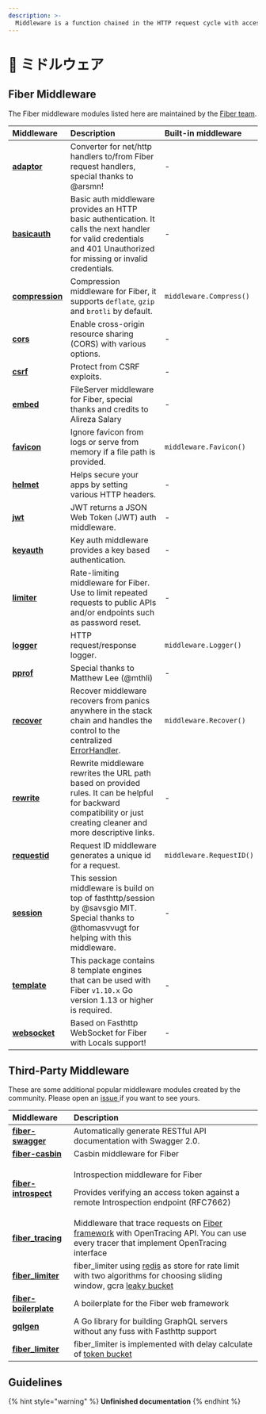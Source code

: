 ```yaml
---
description: >-
  Middleware is a function chained in the HTTP request cycle with access to the Context which it uses to perform a specific action, for example, logging every request or enabling CORS.
---
```


# 🧬 ミドルウェア

## Fiber Middleware

The Fiber middleware modules listed here are maintained by the [Fiber team](https://github.com/orgs/gofiber/people).

| Middleware                                                                           | Description                                                                                                                                                           | Built-in middleware      |
|:------------------------------------------------------------------------------------ |:--------------------------------------------------------------------------------------------------------------------------------------------------------------------- |:------------------------ |
| [**adaptor**](https://github.com/gofiber/adaptor)                                    | Converter for net/http handlers to/from Fiber request handlers, special thanks to @arsmn!                                                                             | -                        |
| [**basicauth**](https://github.com/gofiber/basicauth)                                | Basic auth middleware provides an HTTP basic authentication. It calls the next handler for valid credentials and 401 Unauthorized for missing or invalid credentials. | -                        |
| [**compression**](https://github.com/Fenny/fiber/blob/master/middleware/compress.md) | Compression middleware for Fiber, it supports `deflate`, `gzip` and `brotli` by default.                                                                              | `middleware.Compress()`  |
| [**cors**](https://github.com/gofiber/cors)                                          | Enable cross-origin resource sharing \(CORS\) with various options.                                                                                                 | -                        |
| [**csrf**](https://github.com/gofiber/csrf)                                          | Protect from CSRF exploits.                                                                                                                                           | -                        |
| [**embed**](https://github.com/gofiber/embed)                                        | FileServer middleware for Fiber, special thanks and credits to Alireza Salary                                                                                         | -                        |
| [**favicon**](https://github.com/gofiber/fiber/blob/master/middleware/favicon.md)    | Ignore favicon from logs or serve from memory if a file path is provided.                                                                                             | `middleware.Favicon()`   |
| [**helmet**](https://github.com/gofiber/helmet)                                      | Helps secure your apps by setting various HTTP headers.                                                                                                               | -                        |
| [**jwt**](https://github.com/gofiber/jwt)                                            | JWT returns a JSON Web Token \(JWT\) auth middleware.                                                                                                               | -                        |
| [**keyauth**](https://github.com/gofiber/keyauth)                                    | Key auth middleware provides a key based authentication.                                                                                                              | -                        |
| [**limiter**](https://github.com/gofiber/limiter)                                    | Rate-limiting middleware for Fiber. Use to limit repeated requests to public APIs and/or endpoints such as password reset.                                            | -                        |
| [**logger**](https://github.com/gofiber/fiber/blob/master/middleware/logger.md)      | HTTP request/response logger.                                                                                                                                         | `middleware.Logger()`    |
| [**pprof**](https://github.com/gofiber/pprof)                                        | Special thanks to Matthew Lee \(@mthli\)                                                                                                                            | -                        |
| [**recover**](https://github.com/gofiber/fiber/blob/master/middleware/recover.md)    | Recover middleware recovers from panics anywhere in the stack chain and handles the control to the centralized[ ErrorHandler](error-handling.md).                     | `middleware.Recover()`   |
| [**rewrite**](https://github.com/gofiber/rewrite)                                    | Rewrite middleware rewrites the URL path based on provided rules. It can be helpful for backward compatibility or just creating cleaner and more descriptive links.   | -                        |
| [**requestid**](https://github.com/Fenny/fiber/blob/master/middleware/request_id.md) | Request ID middleware generates a unique id for a request.                                                                                                            | `middleware.RequestID()` |
| [**session**](https://github.com/gofiber/session)                                    | This session middleware is build on top of fasthttp/session by @savsgio MIT. Special thanks to @thomasvvugt for helping with this middleware.                         | -                        |
| [**template**](https://github.com/gofiber/template)                                  | This package contains 8 template engines that can be used with Fiber `v1.10.x` Go version 1.13 or higher is required.                                                 | -                        |
| [**websocket**](https://github.com/gofiber/websocket)                                | Based on Fasthttp WebSocket for Fiber with Locals support!                                                                                                            | -                        |

## Third-Party Middleware

These are some additional popular middleware modules created by the community. Please open an [issue ](https://github.com/gofiber/fiber/issues)if you want to see yours.

<table>
  <thead>
    <tr>
      <th style="text-align:left">Middleware</th>
      <th style="text-align:left">Description</th>
    </tr>
  </thead>
  <tbody>
    <tr>
      <td style="text-align:left"><a href="https://github.com/arsmn/fiber-swagger"><b>fiber-swagger</b></a>
      </td>
      <td style="text-align:left">Automatically generate RESTful API documentation with Swagger 2.0.</td>
    </tr>
    <tr>
      <td style="text-align:left"><a href="https://github.com/arsmn/fiber-casbin"><b>fiber-casbin</b></a>
      </td>
      <td style="text-align:left">Casbin middleware for Fiber</td>
    </tr>
    <tr>
      <td style="text-align:left"><a href="https://github.com/arsmn/fiber-introspect"><b>fiber-introspect</b></a>
      </td>
      <td style="text-align:left">
        <p>Introspection middleware for Fiber</p>
        <p>Provides verifying an access token against a remote Introspection endpoint
          (RFC7662)</p>
      </td>
    </tr>
    <tr>
      <td style="text-align:left"><a href="https://github.com/shareed2k/fiber_tracing"><b>fiber_tracing</b></a>
      </td>
      <td style="text-align:left">Middleware that trace requests on <a href="https://gofiber.io/">Fiber framework</a> with
        OpenTracing API. You can use every tracer that implement OpenTracing interface</td>
    </tr>
    <tr>
      <td style="text-align:left"><a href="https://github.com/shareed2k/fiber_limiter"><b>fiber_limiter</b></a>
      </td>
      <td style="text-align:left">fiber_limiter using <a href="https://github.com/go-redis/redis">redis</a> as
        store for rate limit with two algorithms for choosing sliding window, gcra
        <a
        href="https://en.wikipedia.org/wiki/Leaky_bucket">leaky bucket</a>
      </td>
    </tr>
    <tr>
      <td style="text-align:left"><a href="https://github.com/thomasvvugt/fiber-boilerplate"><b>fiber-boilerplate</b></a>
      </td>
      <td style="text-align:left">A boilerplate for the Fiber web framework</td>
    </tr>
    <tr>
      <td style="text-align:left"><a href="https://github.com/arsmn/gqlgen"><b>gqlgen</b></a>
      </td>
      <td style="text-align:left">A Go library for building GraphQL servers without any fuss with Fasthttp
        support</td>
    </tr>
    <tr>
      <td style="text-align:left"><a href="https://github.com/kiyonlin/fiber_limiter"><b>fiber_limiter</b></a>
      </td>
      <td style="text-align:left">fiber_limiter is implemented with delay calculate of <a href="https://en.wikipedia.org/wiki/Token_bucket">token bucket</a></td>
    </tr>
  </tbody>
</table>

## Guidelines

{% hint style="warning" %}
**Unfinished documentation**
{% endhint %}

